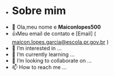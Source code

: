 - # Sobre mim
- 👋 Ola,meu nome e  **Maiconlopes500**
- :+1:Meu email de contato e [Email] ( maicon.lopes.garcia@escola.pr.gov.br )
- 👀 I’m interested in ...
- 🌱 I’m currently learning ...
- 💞️ I’m looking to collaborate on ...
- 📫 How to reach me ...

<!---
Maiconlopes500/Maiconlopes500 is a ✨ special ✨ repository because its `README.md` (this file) appears on your GitHub profile.
You can click the Preview link to take a look at your changes.
--->
